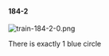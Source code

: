 #### 184-2
![train-184-2-0.png](https://github.com/lil-lab/nlvr/raw/master/nlvr/train/images/19/train-184-2-0.png "train-184-2-0.png")

There is exactly 1 blue circle